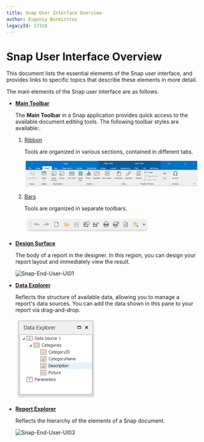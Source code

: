 ```yaml
---
title: Snap User Interface Overview
author: Eugeniy Burmistrov
legacyId: 17310
---
```

# Snap User Interface Overview
This document lists the essential elements of the Snap user interface, and provides links to specific topics that describe these elements in more detail.

The main elements of the Snap user interface are as follows.
* **[Main Toolbar](main-toolbar.md)**
	
	The **Main Toolbar** in a Snap application provides quick access to the available document editing tools. The following toolbar styles are available:.
	1. [Ribbon](../../../ribbon.md)
		
		Tools are organized in various sections, contained in different tabs.
		
		![Snap-End-User-UI00](../../../../images/img20291.png)
	2. [Bars](../../../navigation-bars.md)
		
		Tools are organized in separate toolbars.
		
		![standard-toolbar-file](../../../../images/img20403.png)
* **[Design Surface](design-surface.md)**
	
	The body of a report in the designer. In this region, you can design your report layout and immediately view the result.
	
	![Snap-End-User-UI01](../../../../images/img20292.png)
* **[Data Explorer](data-explorer.md)**
	
	Reflects the structure of available data, allowing you to manage a report's data sources. You can add the data shown in this pane to your report via drag-and-drop.
	
	![Snap-End-User-UI02](../../../../images/img20293.png)
* **[Report Explorer](report-explorer.md)**
	
	Reflects the hierarchy of the elements of a Snap document.
	
	![Snap-End-User-UI03](../../../../images/img20294.png)